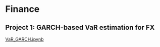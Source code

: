 # Finance
## Project 1: GARCH-based VaR estimation for FX
[VaR_GARCH.ipynb](https://github.com/lionelsaxer/Finance/blob/main/VaR_GARCH.ipynb)
